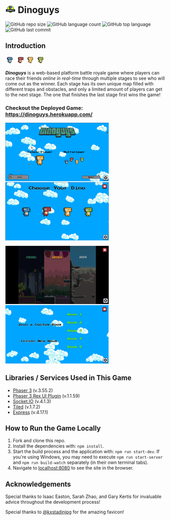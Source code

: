 # <img src="public/favicon.ico" width="32" /> Dinoguys

![GitHub repo size](https://img.shields.io/github/repo-size/potatoes-team/dinoguys?style=plastic)
![GitHub language count](https://img.shields.io/github/languages/count/potatoes-team/dinoguys?style=plastic)
![GitHub top language](https://img.shields.io/github/languages/top/potatoes-team/dinoguys?style=plastic)
![GitHub last commit](https://img.shields.io/github/last-commit/potatoes-team/dinoguys?style=plastic)

## Introduction

<img src="public/assets/gifs/dino.gif" width="28"/>
<img src="public/assets/gifs/dino_red.gif" width="28"/>
<img src="public/assets/gifs/dino_yellow.gif" width="28"/>
<img src="public/assets/gifs/dino_green.gif" width="28"/>

**_Dinoguys_** is a web-based platform battle royale game where players can race their friends _online in real-time_ through multiple stages to see who will come out as the winner. Each stage has its own unique map filled with different traps and obstacles, and only a limited amount of players can get to the next stage. The one that finishes the last stage first wins the game!

### Checkout the Deployed Game: https://dinoguys.herokuapp.com/

<p float="left">
  <img src="public/assets/screenshots/main-menu.png" width="323"/>
  <img src="public/assets/screenshots/char-selection.png" width="323"/>
</p>
<p float="left">
  <img src="public/assets/screenshots/stage-selection.png" width="323"/>
  <img src="public/assets/screenshots/open-lobby.png" width="323"/>
</p>

## Libraries / Services Used in This Game

- [Phaser 3](https://phaser.io/) (v.3.55.2)
- [Phaser 3 Rex UI Plugin](https://www.npmjs.com/package/phaser3-rex-plugins?activeTab=readme) (v.1.1.59)
- [Socket.IO](https://socket.io/) (v.4.1.3)
- [Tiled](https://www.mapeditor.org/) (v.1.7.2)
- [Express](https://expressjs.com/) (v.4.17.1)

## How to Run the Game Locally

1. Fork and clone this repo.
2. Install the dependencies with: `npm install`.
3. Start the build process and the application with: `npm run start-dev`. If you're using Windows, you may need to execute `npm run start-server` and `npm run build-watch` separately (in their own terminal tabs).
4. Navigate to [localhost:8080](localhost:8080) to see the site in the browser.

## Acknowledgements

Special thanks to Isaac Easton, Sarah Zhao, and Gary Kertis for invaluable advice throughout the development process!

Special thanks to [@kxstadinjpg](https://www.instagram.com/kxstadinjpg/?hl=en) for the amazing favicon!

